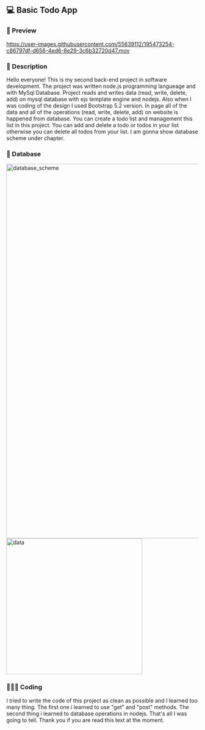 ## 💻 Basic Todo App

### 🔎 Preview
https://user-images.githubusercontent.com/55639112/195473254-c86797df-d656-4ed6-8e29-3c6b32720d47.mov

### 📁 Description
Hello everyone! This is my second back-end project in software development. The project was written node.js programming langueage and with MySql Database.
Project reads and writes data (read, write, delete, add) on mysql database with ejs template engine and nodejs. Also when I was coding of the design I used Bootstrap 5.2 version. In page all of the data and all of the operations (read, write, delete, add) on website is happened from database. You can create a todo list and management this list in this project. You can add and delete a todo or todos in your list otherwise you can delete all todos from your list. I am gonna show database scheme under chapter.

### 🚀 Database
<img width="980" alt="database_scheme" src="https://user-images.githubusercontent.com/55639112/195474420-9b6181b3-c0e4-4a2d-81ca-ad69ad1a043f.png">
<img width="356" alt="data" src="https://user-images.githubusercontent.com/55639112/195474422-8346b049-37be-4af7-8791-1948f27baa6a.png">

### 🧑🏻‍💻 Coding
I tried to write the code of this project as clean as possible and I learned too many thing. The first one i learned to use "get" and "post" methods. The second thing i learned to database operations in nodejs. That's all I was going to tell. Thank you if you are read this text at the moment. 
